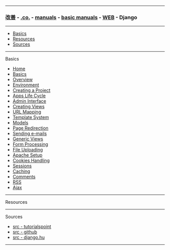 
---

### [改善](https://github.com/ttltrk/0C/blob/master/README.MD) - [.co.](https://github.com/ttltrk/PRG/blob/master/CODING.MD) - [manuals](https://github.com/ttltrk/PRG/blob/master/MAN.MD) - [basic manuals](https://github.com/ttltrk/PRG/blob/master/MANUALS.MD) - [WEB](https://github.com/ttltrk/WEB/blob/master/BMW/BMW.MD) - Django

---

* <a href="">Basics</a>
* <a href="">Resources</a>
* <a href="">Sources</a>

---

Basics

* <a href="">Home</a>
* <a href="">Basics</a>
* <a href="">Overview</a>
* <a href="">Environment</a>
* <a href="">Creating a Project</a>
* <a href="">Apps Life Cycle</a>
* <a href="">Admin Interface</a>
* <a href="">Creating Views</a>
* <a href="">URL Mapping</a>
* <a href="">Template System</a>
* <a href="">Models</a>
* <a href="">Page Redirection</a>
* <a href="">Sending e-mails</a>
* <a href="">Generic Views</a>
* <a href="">Form Processing</a>
* <a href="">File Uploading</a>
* <a href="">Apache Setup</a>
* <a href="">Cookies Handling</a>
* <a href="">Sessions</a>
* <a href="">Caching</a>
* <a href="">Comments</a>
* <a href="">RSS</a>
* <a href="">Ajax</a>

---

Resources

---

Sources

* [src - tutorialspoint](https://www.tutorialspoint.com/django/index.htm)
* [src - github](https://github.com/django/django)
* [src - django.hu](http://django.hu/)

---

